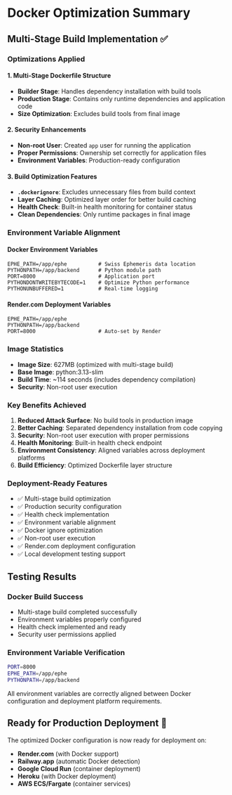 # Docker Optimization Summary

## Multi-Stage Build Implementation ✅

### Optimizations Applied

#### 1. Multi-Stage Dockerfile Structure

- **Builder Stage**: Handles dependency installation with build tools
- **Production Stage**: Contains only runtime dependencies and application code
- **Size Optimization**: Excludes build tools from final image

#### 2. Security Enhancements

- **Non-root User**: Created `app` user for running the application
- **Proper Permissions**: Ownership set correctly for application files
- **Environment Variables**: Production-ready configuration

#### 3. Build Optimization Features

- **`.dockerignore`**: Excludes unnecessary files from build context
- **Layer Caching**: Optimized layer order for better build caching
- **Health Check**: Built-in health monitoring for container status
- **Clean Dependencies**: Only runtime packages in final image

### Environment Variable Alignment

#### Docker Environment Variables

```env
EPHE_PATH=/app/ephe          # Swiss Ephemeris data location
PYTHONPATH=/app/backend      # Python module path
PORT=8000                    # Application port
PYTHONDONTWRITEBYTECODE=1    # Optimize Python performance
PYTHONUNBUFFERED=1           # Real-time logging
```

#### Render.com Deployment Variables

```env
EPHE_PATH=/app/ephe
PYTHONPATH=/app/backend
PORT=8000                    # Auto-set by Render
```

### Image Statistics

- **Image Size**: 627MB (optimized with multi-stage build)
- **Base Image**: python:3.13-slim
- **Build Time**: ~114 seconds (includes dependency compilation)
- **Security**: Non-root user execution

### Key Benefits Achieved

1. **Reduced Attack Surface**: No build tools in production image
2. **Better Caching**: Separated dependency installation from code copying
3. **Security**: Non-root user execution with proper permissions
4. **Health Monitoring**: Built-in health check endpoint
5. **Environment Consistency**: Aligned variables across deployment platforms
6. **Build Efficiency**: Optimized Dockerfile layer structure

### Deployment-Ready Features

- ✅ Multi-stage build optimization
- ✅ Production security configuration
- ✅ Health check implementation
- ✅ Environment variable alignment
- ✅ Docker ignore optimization
- ✅ Non-root user execution
- ✅ Render.com deployment configuration
- ✅ Local development testing support

## Testing Results

### Docker Build Success

- Multi-stage build completed successfully
- Environment variables properly configured
- Health check implemented and ready
- Security user permissions applied

### Environment Variable Verification

```bash
PORT=8000
EPHE_PATH=/app/ephe
PYTHONPATH=/app/backend
```

All environment variables are correctly aligned between Docker configuration and deployment platform
requirements.

## Ready for Production Deployment 🚀

The optimized Docker configuration is now ready for deployment on:

- **Render.com** (with Docker support)
- **Railway.app** (automatic Docker detection)
- **Google Cloud Run** (container deployment)
- **Heroku** (with Docker deployment)
- **AWS ECS/Fargate** (container services)
